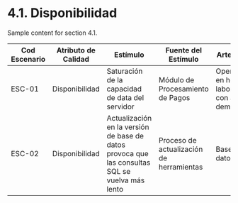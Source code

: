 # 4.1. Disponibilidad

Sample content for section 4.1.

| **Cod Escenario** | **Atributo de Calidad** | **Estímulo**                           | **Fuente del Estímulo** | **Artefacto**                  | **Entorno**                         | **Respuesta**                                                | **Medida de Respuesta**                             |
|------------------|-------------------------|----------------------------------------|-------------------------|--------------------------------|-------------------------------------|-------------------------------------------------------------|-----------------------------------------------------|
| ESC-01           | Disponibilidad           | Saturación de la capacidad de data del servidor     | Módulo de Procesamiento de Pagos | Operación en horario laboral con alta demanda                | El sistema continúa operando sin interrupciones   | El sistema mantiene una disponibilidad del 99.9% anual |
| ESC-02          | Disponibilidad           | Actualización en la versión de base de datos provoca que las consultas SQL se vuelva más lento| Proceso de actualización de herramientas      | Base de datos | Llamadas GET al backend | Implementar Rollback para volver a la versión anterior de la base de datos | La base de datos no presenta retardos el 99.9% de las veces |
